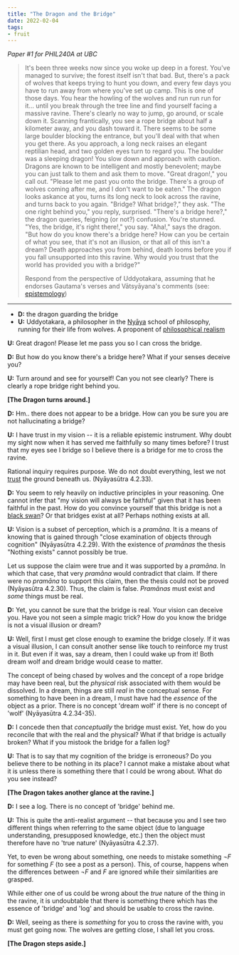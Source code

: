 ```yaml
---
title: "The Dragon and the Bridge"
date: 2022-02-04
tags:
- fruit
---
```


*Paper #1 for PHIL240A at UBC*

> It's been three weeks now since you woke up deep in a forest. You've managed to survive; the forest itself isn't that bad. But, there's a pack of wolves that keeps trying to hunt you down, and every few days you have to run away from where you've set up camp. This is one of those days. You hear the howling of the wolves and run run run for it... until you break through the tree line and find yourself facing a massive ravine. There's clearly no way to jump, go around, or scale down it. Scanning frantically, you see a rope bridge about half a kilometer away, and you dash toward it. There seems to be some large boulder blocking the entrance, but you'll deal with that when you get there. As you approach, a long neck raises an elegant reptilian head, and two golden eyes turn to regard you. The boulder was a sleeping dragon! You slow down and approach with caution. Dragons are known to be intelligent and mostly benevolent; maybe you can just talk to them and ask them to move. "Great dragon!," you call out. "Please let me past you onto the bridge. There's a group of wolves coming after me, and I don't want to be eaten." The dragon looks askance at you, turns its long neck to look across the ravine, and turns back to you again. "Bridge? What bridge?," they ask. "The one right behind you," you reply, surprised. "There's a bridge here?," the dragon queries, feigning (or not?) confusion. You're stunned. "Yes, the bridge, it's right there!," you say. "Aha!," says the dragon. "But how do you know there's a bridge here? How can you be certain of what you see, that it's not an illusion, or that all of this isn't a dream? Death approaches you from behind, death looms before you if you fall unsupported into this ravine. Why would you trust that the world has provided you with a bridge?"
> 
> Respond from the perspective of Uddyotakara, assuming that he endorses Gautama's verses and Vātsyāyana's comments (see: [epistemology](thoughts/epistemology.md))

---

- **D:** the dragon guarding the bridge
- **U:** Uddyotakara, a philosopher in the [Nyāya](thoughts/Nyāya.md) school of philosophy, running for their life from wolves. A proponent of [philosophical realism](thoughts/philosophical%20realism.md)

**U:** Great dragon! Please let me pass you so I can cross the bridge.

**D:** But how do you know there's a bridge here? What if your senses deceive you?

**U:** Turn around and see for yourself! Can you not see clearly? There is clearly a rope bridge right behind you.

**[The Dragon turns around.]**

**D:** Hm.. there does not appear to be a bridge. How can you be sure you are not hallucinating a bridge?

**U:** I have trust in my vision -- it is a reliable epistemic instrument. Why doubt my sight now when it has served me faithfully so many times before? I trust that my eyes see I bridge so I believe there is a bridge for me to cross the ravine.

Rational inquiry requires purpose. We do not doubt everything, lest we not [trust](thoughts/trust.md) the ground beneath us. (Nyāyasūtra 4.2.33).

**D:** You seem to rely heavily on inductive principles in your reasoning. One cannot infer that "my vision will always be faithful" given that it has been faithful in the past. How do you convince yourself that this bridge is not a [black swan](https://en.wikipedia.org/wiki/Black_swan_theory)? Or that bridges exist at all? Perhaps nothing exists at all.

**U:** Vision is a subset of perception, which is a *pramāna*. It is a means of knowing that is gained through "close examination of objects through cognition" (Nyāyasūtra 4.2.29). With the existence of *pramānas* the thesis "Nothing exists" cannot possibly be true.

Let us suppose the claim were true and it was supported by a *pramāna*. In which that case, that very *pramāna* would contradict that claim. If there were no *pramāna* to support this claim, then the thesis could not be proved (Nyāyasūtra 4.2.30). Thus, the claim is false. *Pramānas* must exist and *some* things must be real.

**D:** Yet, you cannot be sure that the bridge is real. Your vision can deceive you. Have you not seen a simple magic trick? How do you know the bridge is not a visual illusion or dream?

**U:** Well, first I must get close enough to examine the bridge closely. If it was a visual illusion, I can consult another sense like touch to reinforce my trust in it. But even if it was, say a dream, then I could wake up from it! Both dream wolf and dream bridge would cease to matter.

The concept of being chased by wolves and the concept of a rope bridge may have been real, but the *physical* risk associated with them would be dissolved. In a dream, things are still *real* in the conceptual sense. For something to have been in a dream, I must have had the *essence* of the object as a prior. There is no concept 'dream wolf' if there is no concept of 'wolf' (Nyāyasūtra 4.2.34-35).

**D:** I concede then that *conceptually* the bridge must exist. Yet, how do you reconcile that with the real and the physical? What if that bridge is actually broken? What if you mistook the bridge for a fallen log?

**U:** That is to say that my cognition of the bridge is erroneous? Do you believe there to be nothing in its place? I cannot make a mistake about what it is unless there is something there that I could be wrong about. What do you see instead?

**[The Dragon takes another glance at the ravine.]**

**D:** I see a log. There is no concept of 'bridge' behind me.

**U:** This is quite the anti-realist argument -- that because you and I see two different things when referring to the same object (due to language understanding, presupposed knowledge, etc.) then the object must therefore have no 'true nature' (Nyāyasūtra 4.2.37).

Yet, to even be wrong about something, one needs to mistake something $\lnot F$ for something $F$ (to see a post as a person). This, of course, happens when the differences between $\lnot F$ and $F$ are ignored while their similarities are grasped.

While either one of us could be wrong about the *true* nature of the thing in the ravine, it is undoubtable that there is something there which has the essence of 'bridge' and 'log' and should be usable to cross the ravine.

**D:** Well, seeing as there is *something* for you to cross the ravine with, you must get going now. The wolves are getting close, I shall let you cross.

**[The Dragon steps aside.]**